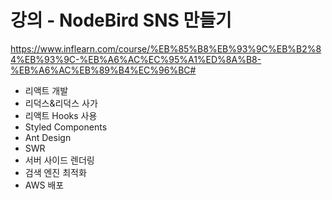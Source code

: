 # 강의 - NodeBird SNS 만들기
https://www.inflearn.com/course/%EB%85%B8%EB%93%9C%EB%B2%84%EB%93%9C-%EB%A6%AC%EC%95%A1%ED%8A%B8-%EB%A6%AC%EB%89%B4%EC%96%BC# 

- 리액트 개발
- 리덕스&리덕스 사가
- 리액트 Hooks 사용
- Styled Components
- Ant Design
- SWR
- 서버 사이드 렌더링
- 검색 엔진 최적화
- AWS 배포